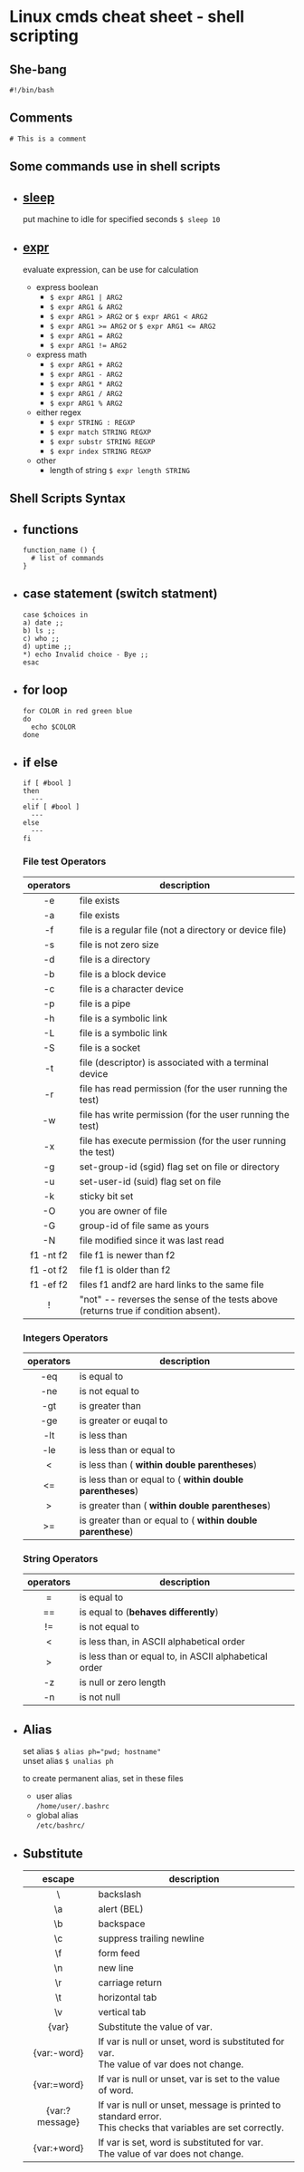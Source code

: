 # Linux cmds cheat sheet - shell scripting

## She-bang

`#!/bin/bash`

## Comments

`# This is a comment`

## Some commands use in shell scripts

- ## [sleep](https://www.ss64.com/bash/sleep.html)

  put machine to idle for specified seconds `$ sleep 10`

- ## [expr](https://www.ss64.com/bash/expr.html)

  evaluate expression, can be use for calculation

  - express boolean
    - `$ expr ARG1 | ARG2`
    - `$ expr ARG1 & ARG2`
    - `$ expr ARG1 > ARG2` or `$ expr ARG1 < ARG2`
    - `$ expr ARG1 >= ARG2` or `$ expr ARG1 <= ARG2`
    - `$ expr ARG1 = ARG2`
    - `$ expr ARG1 != ARG2`
  - express math
    - `$ expr ARG1 + ARG2`
    - `$ expr ARG1 - ARG2`
    - `$ expr ARG1 * ARG2`
    - `$ expr ARG1 / ARG2`
    - `$ expr ARG1 % ARG2`
  - either regex
    - `$ expr STRING : REGXP`
    - `$ expr match STRING REGXP`
    - `$ expr substr STRING REGXP`
    - `$ expr index STRING REGXP`
  - other
    - length of string `$ expr length STRING`

## Shell Scripts Syntax

- ## functions

  ```
  function_name () {
    # list of commands
  }
  ```

- ## case statement (switch statment)

  ```
  case $choices in
  a) date ;;
  b) ls ;;
  c) who ;;
  d) uptime ;;
  *) echo Invalid choice - Bye ;;
  esac
  ```

- ## for loop

  ```
  for COLOR in red green blue
  do
    echo $COLOR
  done
  ```

- ## if else

  ```
  if [ #bool ]
  then
    ---
  elif [ #bool ]
    ---
  else
    ---
  fi
  ```

  ### File test Operators

  | operators | description                                                                          |
  | :-------: | ------------------------------------------------------------------------------------ |
  |    -e     | file exists                                                                          |
  |    -a     | file exists                                                                          |
  |    -f     | file is a regular file (not a directory or device file)                              |
  |    -s     | file is not zero size                                                                |
  |    -d     | file is a directory                                                                  |
  |    -b     | file is a block device                                                               |
  |    -c     | file is a character device                                                           |
  |    -p     | file is a pipe                                                                       |
  |    -h     | file is a symbolic link                                                              |
  |    -L     | file is a symbolic link                                                              |
  |    -S     | file is a socket                                                                     |
  |    -t     | file (descriptor) is associated with a terminal device                               |
  |    -r     | file has read permission (for the user running the test)                             |
  |    -w     | file has write permission (for the user running the test)                            |
  |    -x     | file has execute permission (for the user running the test)                          |
  |    -g     | set-group-id (sgid) flag set on file or directory                                    |
  |    -u     | set-user-id (suid) flag set on file                                                  |
  |    -k     | sticky bit set                                                                       |
  |    -O     | you are owner of file                                                                |
  |    -G     | group-id of file same as yours                                                       |
  |    -N     | file modified since it was last read                                                 |
  | f1 -nt f2 | file f1 is newer than f2                                                             |
  | f1 -ot f2 | file f1 is older than f2                                                             |
  | f1 -ef f2 | files f1 andf2 are hard links to the same file                                       |
  |     !     | \"not\" -- reverses the sense of the tests above (returns true if condition absent). |

  ### Integers Operators

  | operators | description                                                 |
  | :-------: | ----------------------------------------------------------- |
  |    -eq    | is equal to                                                 |
  |    -ne    | is not equal to                                             |
  |    -gt    | is greater than                                             |
  |    -ge    | is greater or euqal to                                      |
  |    -lt    | is less than                                                |
  |    -le    | is less than or equal to                                    |
  |     <     | is less than ( **within double parentheses**)               |
  |    <=     | is less than or equal to ( **within double parentheses**)   |
  |     >     | is greater than ( **within double parentheses**)            |
  |    >=     | is greater than or equal to ( **within double parenthese**) |

  ### String Operators

  | operators | description                                           |
  | :-------: | ----------------------------------------------------- |
  |     =     | is equal to                                           |
  |    ==     | is equal to (**behaves differently**)                 |
  |    !=     | is not equal to                                       |
  |     <     | is less than, in ASCII alphabetical order             |
  |     >     | is less than or equal to, in ASCII alphabetical order |
  |    -z     | is null or zero length                                |
  |    -n     | is not null                                           |

- ## Alias

  set alias `$ alias ph="pwd; hostname"`  
  unset alias `$ unalias ph`

  to create permanent alias, set in these files

  - user alias  
    `/home/user/.bashrc`
  - global alias  
    `/etc/bashrc/`

- ## Substitute
  |     escape     | description                                                                                                      |
  | :------------: | ---------------------------------------------------------------------------------------------------------------- |
  |       \\       | backslash                                                                                                        |
  |       \a       | alert (BEL)                                                                                                      |
  |       \b       | backspace                                                                                                        |
  |       \c       | suppress trailing newline                                                                                        |
  |       \f       | form feed                                                                                                        |
  |       \n       | new line                                                                                                         |
  |       \r       | carriage return                                                                                                  |
  |       \t       | horizontal tab                                                                                                   |
  |       \v       | vertical tab                                                                                                     |
  |     {var}      | Substitute the value of var.                                                                                     |
  |  {var:-word}   | If var is null or unset, word is substituted for var. <br>The value of var does not change.                      |
  |  {var:=word}   | If var is null or unset, var is set to the value of word.                                                        |
  | {var:?message} | If var is null or unset, message is printed to standard error. <br>This checks that variables are set correctly. |
  |  {var:+word}   | If var is set, word is substituted for var. <br>The value of var does not change.                                |
